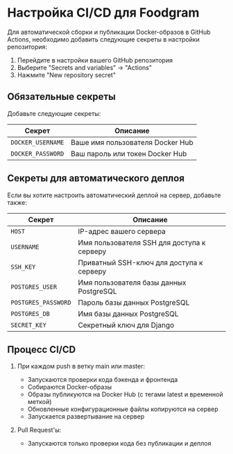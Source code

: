 # Настройка CI/CD для Foodgram

Для автоматической сборки и публикации Docker-образов в GitHub Actions, необходимо добавить следующие секреты в настройки репозитория:

1. Перейдите в настройки вашего GitHub репозитория
2. Выберите "Secrets and variables" -> "Actions"
3. Нажмите "New repository secret"

## Обязательные секреты

Добавьте следующие секреты:

| Секрет | Описание |
|--------|----------|
| `DOCKER_USERNAME` | Ваше имя пользователя Docker Hub |
| `DOCKER_PASSWORD` | Ваш пароль или токен Docker Hub |

## Секреты для автоматического деплоя

Если вы хотите настроить автоматический деплой на сервер, добавьте также:

| Секрет | Описание |
|--------|----------|
| `HOST` | IP-адрес вашего сервера |
| `USERNAME` | Имя пользователя SSH для доступа к серверу |
| `SSH_KEY` | Приватный SSH-ключ для доступа к серверу |
| `POSTGRES_USER` | Имя пользователя базы данных PostgreSQL |
| `POSTGRES_PASSWORD` | Пароль базы данных PostgreSQL |
| `POSTGRES_DB` | Имя базы данных PostgreSQL |
| `SECRET_KEY` | Секретный ключ для Django |

## Процесс CI/CD

1. При каждом push в ветку main или master:
   - Запускаются проверки кода бэкенда и фронтенда
   - Собираются Docker-образы
   - Образы публикуются на Docker Hub (с тегами latest и временной меткой)
   - Обновленные конфигурационные файлы копируются на сервер
   - Запускается развертывание на сервер

2. Pull Request'ы:
   - Запускаются только проверки кода без публикации и деплоя 